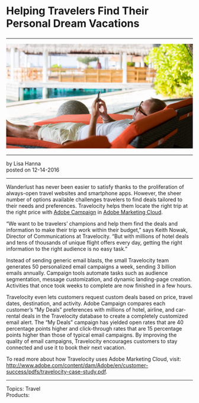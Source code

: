 # Helping Travelers Find Their Personal Dream Vacations

### 

---

![](helping-travelers-find-personal-dream-vacations/Image-Helping-each-traveler-find-a-personal-dream-vacation-e1481591290520-1800x0-c-default.jpeg)

---

by Lisa Hanna  
posted on 12-14-2016

---

Wanderlust has never been easier to satisfy thanks to the proliferation of always-open travel websites and smartphone apps. However, the sheer number of options available challenges travelers to find deals tailored to their needs and preferences. Travelocity helps them locate the right trip at the right price with [Adobe Campaign](http://www.adobe.com/marketing-cloud/campaign-management.html) in [Adobe Marketing Cloud](http://www.adobe.com/marketing-cloud.html).

“We want to be travelers’ champions and help them find the deals and information to make their trip work within their budget,” says Keith Nowak, Director of Communications at Travelocity. “But with millions of hotel deals and tens of thousands of unique flight offers every day, getting the right information to the right audience is no easy task.”

Instead of sending generic email blasts, the small Travelocity team generates 50 personalized email campaigns a week, sending 3 billion emails annually. Campaign tools automate tasks such as audience segmentation, message customization, and dynamic landing-page creation. Activities that once took weeks to complete are now finished in a few hours.

Travelocity even lets customers request custom deals based on price, travel dates, destination, and activity. Adobe Campaign compares each customer’s “My Deals” preferences with millions of hotel, airline, and car-rental deals in the Travelocity database to create a completely customized email alert. The “My Deals” campaign has yielded open rates that are 40 percentage points higher and click-through rates that are 15 percentage points higher than those of typical email campaigns. By improving the quality of email campaigns, Travelocity encourages customers to stay connected and use it to book their next vacation.

To read more about how Travelocity uses Adobe Marketing Cloud, visit: <http://www.adobe.com/content/dam/Adobe/en/customer-success/pdfs/travelocity-case-study.pdf>.

---

Topics: Travel  
Products:

